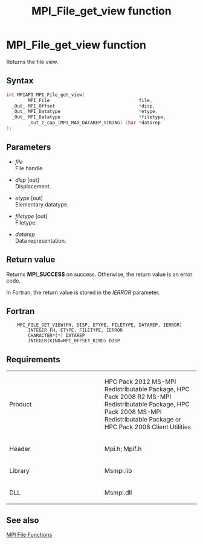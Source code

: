 ﻿---
title: MPI_File_get_view function
TOCTitle: MPI_File_get_view function
ms:assetid: 5760eaeb-fba1-4a07-9e9c-e9ef83c29d16
ms:mtpsurl: https://msdn.microsoft.com/en-us/library/Dn473321(v=VS.85)
ms:contentKeyID: 59360867
ms.date: 03/28/2018
mtps_version: v=VS.85
f1_keywords:
- MPI_FILE_GET_VIEW
- mpif/MPI_File_get_view
- mpi/MPI_FILE_GET_VIEW
dev_langs:
- C++
- C
---

# MPI\_File\_get\_view function

Returns the file view.

## Syntax

``` c++
int MPIAPI MPI_File_get_view(
        MPI_File                                 file,
  _Out_ MPI_Offset                               *disp,
  _Out_ MPI_Datatype                             *etype,
  _Out_ MPI_Datatype                             *filetype,
        _Out_z_cap_(MPI_MAX_DATAREP_STRING) char *datarep
);
```

## Parameters

  - *file*  
    File handle.

  - *disp* \[out\]  
    Displacement.

  - *etype* \[out\]  
    Elementary datatype.

  - *filetype* \[out\]  
    Filetype.

  - *datarep*  
    Data representation.

## Return value

Returns **MPI\_SUCCESS** on success. Otherwise, the return value is an error code.

In Fortran, the return value is stored in the *IERROR* parameter.

## Fortran

``` FORTRAN
    MPI_FILE_GET_VIEW(FH, DISP, ETYPE, FILETYPE, DATAREP, IERROR)
        INTEGER FH, ETYPE, FILETYPE, IERROR
        CHARACTER*(*) DATAREP
        INTEGER(KIND=MPI_OFFSET_KIND) DISP
```

## Requirements

<table>
<colgroup>
<col style="width: 50%" />
<col style="width: 50%" />
</colgroup>
<tbody>
<tr class="odd">
<td><p>Product</p></td>
<td><p>HPC Pack 2012 MS-MPI Redistributable Package, HPC Pack 2008 R2 MS-MPI Redistributable Package, HPC Pack 2008 MS-MPI Redistributable Package or HPC Pack 2008 Client Utilities</p></td>
</tr>
<tr class="even">
<td><p>Header</p></td>
<td>Mpi.h;
Mpif.h</td>
</tr>
<tr class="odd">
<td><p>Library</p></td>
<td>Msmpi.lib</td>
</tr>
<tr class="even">
<td><p>DLL</p></td>
<td>Msmpi.dll</td>
</tr>
</tbody>
</table>


## See also

[MPI File Functions](mpi-file-functions.md)


